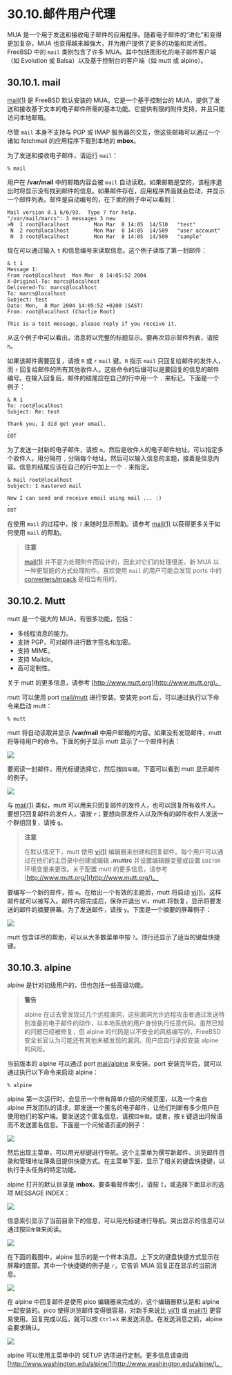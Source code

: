 # 30.10.邮件用户代理

MUA 是一个用于发送和接收电子邮件的应用程序。随着电子邮件的“进化”和变得更加复杂，MUA 也变得越来越强大，并为用户提供了更多的功能和灵活性。FreeBSD 中的 `mail` 类别包含了许多 MUA。其中包括图形化的电子邮件客户端（如 Evolution 或 Balsa）以及基于控制台的客户端（如 mutt 或 alpine）。

## 30.10.1. mail

[mail(1)](https://www.freebsd.org/cgi/man.cgi?query=mail&sektion=1&format=html) 是 FreeBSD 默认安装的 MUA。它是一个基于控制台的 MUA，提供了发送和接收基于文本的电子邮件所需的基本功能。它提供有限的附件支持，并且只能访问本地邮箱。

尽管 `mail` 本身不支持与 POP 或 IMAP 服务器的交互，但这些邮箱可以通过一个诸如 fetchmail 的应用程序下载到本地的 **mbox**。

为了发送和接收电子邮件，请运行 `mail`：

```
% mail
```

用户在 **/var/mail** 中的邮箱内容会被 `mail` 自动读取。如果邮箱是空的，该程序退出时将显示没有找到邮件的信息。如果邮件存在，应用程序界面就会启动，并显示一个邮件列表。邮件是自动编号的，在下面的例子中可以看到：

```
Mail version 8.1 6/6/93.  Type ? for help.
"/var/mail/marcs": 3 messages 3 new
>N  1 root@localhost        Mon Mar  8 14:05  14/510   "test"
 N  2 root@localhost        Mon Mar  8 14:05  14/509   "user account"
 N  3 root@localhost        Mon Mar  8 14:05  14/509   "sample"
```

现在可以通过输入 `t` 和信息编号来读取信息。这个例子读取了第一封邮件：

```
& t 1
Message 1:
From root@localhost  Mon Mar  8 14:05:52 2004
X-Original-To: marcs@localhost
Delivered-To: marcs@localhost
To: marcs@localhost
Subject: test
Date: Mon,  8 Mar 2004 14:05:52 +0200 (SAST)
From: root@localhost (Charlie Root)

This is a test message, please reply if you receive it.
```

从这个例子中可以看出，消息将以完整的标题显示。要再次显示邮件列表，请按 `h`。

如果该邮件需要回复，请按 `R` 或 `r` `mail` 键。`R` 指示 `mail` 只回复给邮件的发件人，而 `r` 回复给邮件的所有其他收件人。这些命令的后缀可以是要回复的信息的邮件编号。在输入回复后，邮件的结尾应在自己的行中用一个 `.` 来标记。下面是一个例子：

```
& R 1
To: root@localhost
Subject: Re: test

Thank you, I did get your email.
.
EOT
```

为了发送一封新的电子邮件，请按 `m`，然后是收件人的电子邮件地址。可以指定多个收件人，用分隔符 `,` 分隔每个地址。然后可以输入信息的主题，接着是信息内容。信息的结尾应该在自己的行中加上一个 `.` 来指定。

```
& mail root@localhost
Subject: I mastered mail

Now I can send and receive email using mail ... :)
.
EOT
```

在使用 `mail` 的过程中，按 `?` 来随时显示帮助。请参考 [mail(1)](https://www.freebsd.org/cgi/man.cgi?query=mail&sektion=1&format=html) 以获得更多关于如何使用 `mail` 的帮助。

> **注意**
>
> [mail(1)](https://www.freebsd.org/cgi/man.cgi?query=mail&sektion=1&format=html) 并不是为处理附件而设计的，因此对它们的处理很差。新 MUA 以一种更智能的方式处理附件。喜欢使用 `mail` 的用户可能会发现 ports 中的 [converters/mpack](https://cgit.freebsd.org/ports/tree/converters/mpack/pkg-descr) 是相当有用的。

## 30.10.2. Mutt

mutt 是一个强大的 MUA，有很多功能，包括：

- 多线程消息的能力。
- 支持 PGP，可对邮件进行数字签名和加密。
- 支持 MIME。
- 支持 Maildir。
- 高可定制性。

关于 mutt 的更多信息，请参考 [http://www.mutt.org](http://www.mutt.org)。

mutt 可以使用 port [mail/mutt](https://cgit.freebsd.org/ports/tree/mail/mutt/pkg-descr) 进行安装。安装完 port 后，可以通过执行以下命令来启动 mutt：

```
% mutt
```

mutt 将自动读取并显示 **/var/mail** 中用户邮箱的内容。如果没有发现邮件，mutt 将等待用户的命令。下面的例子显示 mutt 显示了一个邮件列表：

![](../.gitbook/assets/mutt1.png)

要阅读一封邮件，用光标键选择它，然后按`回车键`。下面可以看到 mutt 显示邮件的例子。

![](../.gitbook/assets/mutt2.png)

与 [mail(1)](https://www.freebsd.org/cgi/man.cgi?query=mail&sektion=1&format=html) 类似，mutt 可以用来只回复邮件的发件人，也可以回复所有收件人。要想只回复邮件的发件人，请按 `r`；要想向原发件人以及所有的邮件收件人发送一个群组回复，请按 `g`。

> **注意**
>
> 在默认情况下，mutt 使用 [vi(1)](https://www.freebsd.org/cgi/man.cgi?query=vi&sektion=1&format=html) 编辑器来创建和回复邮件。每个用户可以通过在他们的主目录中创建或编辑 **.muttrc** 并设置编辑器变量或设置 `EDITOR` 环境变量来更改。关于配置 mutt 的更多信息，请参考 [http://www.mutt.org/](http://www.mutt.org/)。

要编写一个新的邮件，按 `m`。在给出一个有效的主题后，mutt 将启动 [vi(1)](https://www.freebsd.org/cgi/man.cgi?query=vi&sektion=1&format=html)，这样邮件就可以被写入。邮件内容完成后，保存并退出 vi，mutt 将恢复，显示将要发送的邮件的摘要屏幕。为了发送邮件，请按 `y`。下面是一个摘要的屏幕例子：

![](../.gitbook/assets/mutt3.png)

mutt 包含详尽的帮助，可以从大多数菜单中按 `?`。顶行还显示了适当的键盘快捷键。

## 30.10.3. alpine

alpine 是针对初级用户的，但也包括一些高级功能。

> **警告**
>
> alpine 在过去曾发现过几个远程漏洞，这些漏洞允许远程攻击者通过发送特别准备的电子邮件的动作，以本地系统的用户身份执行任意代码。虽然已知的问题已经被修复，但 alpine 的代码是以不安全的风格编写的，FreeBSD 安全长官认为可能还有其他未被发现的漏洞。用户应自行承担安装 alpine 的风险。

当前版本的 alpine 可以通过 port [mail/alpine](https://cgit.freebsd.org/ports/tree/mail/alpine/pkg-descr) 来安装。port 安装完毕后，就可以通过执行以下命令来启动 alpine：

```
% alpine
```

alpine 第一次运行时，会显示一个带有简单介绍的问候页面，以及一个来自 alpine 开发团队的请求，即发送一个匿名的电子邮件，让他们判断有多少用户在使用他们的客户端。要发送这个匿名信息，请按`回车键`。或者，按 `E` 键退出问候语而不发送匿名信息。下面是一个问候语页面的例子：

![](../.gitbook/assets/pine1.png)

然后出现主菜单，可以用光标键进行导航。这个主菜单为撰写新邮件、浏览邮件目录和管理地址簿条目提供快捷方式。在主菜单下面，显示了相关的键盘快捷键，以执行手头任务的特定功能。

alpine 打开的默认目录是 **inbox**。要查看邮件索引，请按 `I`，或选择下面显示的选项 MESSAGE INDEX：

![](../.gitbook/assets/pine2.png)

信息索引显示了当前目录下的信息，可以用光标键进行导航。突出显示的信息可以通过按`回车键`来阅读。

![](../.gitbook/assets/pine3.png)

在下面的截图中，alpine 显示的是一个样本消息。上下文的键盘快捷方式显示在屏幕的底部。其中一个快捷键的例子是 `r`，它告诉 MUA 回复正在显示的当前消息。

![](../.gitbook/assets/pine4.png)

在 alpine 中回复邮件是使用 pico 编辑器来完成的，这个编辑器默认是和 alpine 一起安装的。pico 使得浏览邮件变得很容易，对新手来说比 [vi(1)](https://www.freebsd.org/cgi/man.cgi?query=vi&sektion=1&format=html) 或 [mail(1)](https://www.freebsd.org/cgi/man.cgi?query=mail&sektion=1&format=html) 更容易使用。回复完成以后，就可以按 `Ctrl`+`X` 来发送消息。在发送消息之前，alpine 会要求确认。

![](../.gitbook/assets/pine5.png)

alpine 可以使用主菜单中的 SETUP 选项进行定制。更多信息请查阅 [http://www.washington.edu/alpine/](http://www.washington.edu/alpine/)。